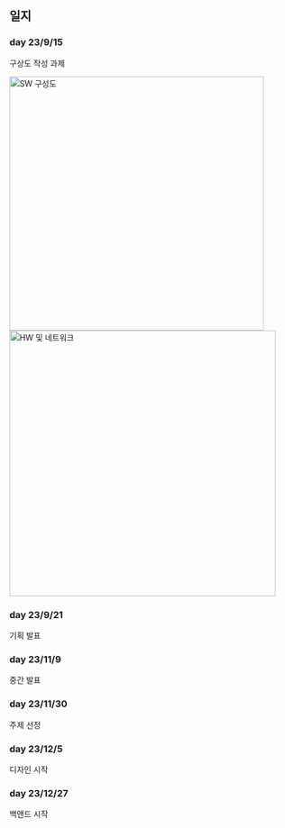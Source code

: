 ## 일지

### day 23/9/15
구상도 작성 과제

<img width="451" alt="SW 구성도" src="https://github.com/gbswCloudBread/RichKorea/assets/117147980/06402221-c3ea-45f2-86cb-8d581fcebbce">
<img width="472" alt="HW 및 네트워크" src="https://github.com/gbswCloudBread/RichKorea/assets/117147980/3364b73e-3b4d-49ca-abb9-8f28fd2520f6">

### day 23/9/21
기획 발표

### day 23/11/9
중간 발표

### day 23/11/30
주제 선정

### day 23/12/5
디자인 시작

### day 23/12/27
백앤드 시작
